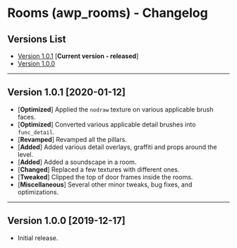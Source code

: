 # Rooms (awp_rooms) - Changelog

## Versions List

* [Version 1.0.1](#version-101-2020-01-12) [**Current version - released**]
* [Version 1.0.0](#version-100-2019-12-17)

---

## Version 1.0.1 [2020-01-12]

* [**Optimized**] Applied the `nodraw` texture on various applicable brush faces.
* [**Optimized**] Converted various applicable detail brushes into `func_detail`.
* [**Revamped**] Revamped all the pillars.
* [**Added**] Added various detail overlays, graffiti and props around the level.
* [**Added**] Added a soundscape in a room.
* [**Changed**] Replaced a few textures with different ones.
* [**Tweaked**] Clipped the top of door frames inside the rooms.
* [**Miscellaneous**] Several other minor tweaks, bug fixes, and optimizations.

---

## Version 1.0.0 [2019-12-17]

* Initial release.
